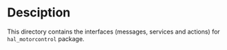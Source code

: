# Desciption

This directory contains the interfaces (messages, services and actions) for `hal_motorcontrol` package.
